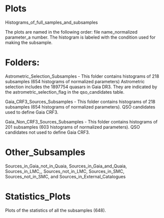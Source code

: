 # Plots
Histograms_of_full_samples_and_subsamples

The plots are named in the following order:
file name_normalized parameter_a number.
The histogram is labeled with the condition used for making the subsample.

# Folders:

Astrometric_Selection_Subsamples - This folder contains histograms of 218 subsamples (654 histograms of normalized parameters)
Astrometric selection includes the 1897754 quasars in Gaia DR3. They are indicated by
the astrometric_selection_flag in the qso_candidates table.

Gaia_CRF3_Sources_Subsamples - This folder contains histograms of 218 subsamples (654 histograms of normalized parameters).
QSO candidates used to define Gaia CRF3.

Gaia_Non_CRF3_Sources_Subsamples - This folder contains histograms of 201 subsamples (603 histograms of normalized parameters).
QSO candidates not used to define Gaia CRF3.

# Other_Subsamples

Sources_in_Gaia_not_in_Quaia,
Sources_in_Gaia_and_Quaia,
Sources_in_LMC_,
Sources_not_in_LMC,
Sources_in_SMC,
Sources_not_in_SMC, and
Sources_in_External_Catalogues

# Statistics_Plots

Plots of the statistics of all the subsamples (648).



